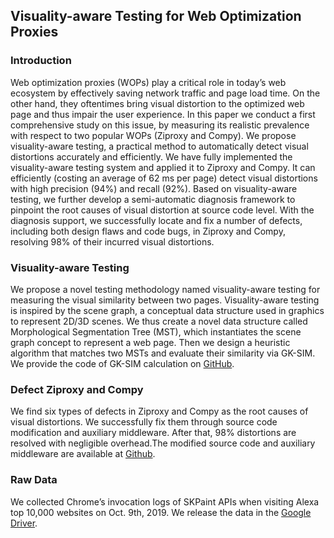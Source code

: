 ## Visuality-aware Testing for Web Optimization Proxies

### Introduction

Web optimization proxies (WOPs) play a critical role in today’s web ecosystem by effectively saving network traffic and page load time. On the other hand, they oftentimes bring visual distortion to the optimized web page and thus impair the user experience. In this paper we conduct a first comprehensive study on this issue, by measuring its realistic prevalence with respect to two popular WOPs (Ziproxy and Compy). We propose visuality-aware testing, a practical method to automatically detect visual distortions accurately and efficiently. We have fully implemented the visuality-aware testing system and applied it to Ziproxy and Compy. It can efficiently (costing an average of 62 ms per page) detect visual distortions with high precision (94%) and recall (92%). Based on visuality-aware testing, we further develop a semi-automatic diagnosis framework to pinpoint the root causes of visual distortion at source code level. With the diagnosis support, we successfully locate and fix a number of defects, including both design flaws and code bugs, in Ziproxy and Compy, resolving 98% of their incurred visual distortions.

### Visuality-aware Testing
We propose a novel testing methodology named visuality-aware testing for measuring the visual similarity between two pages. Visuality-aware testing is inspired by the scene graph, a conceptual data structure used in graphics to represent 2D/3D scenes. We thus create a novel data structure called Morphological Segmentation Tree (MST), which instantiates the scene graph concept to represent a web page. Then we design a heuristic algorithm that matches two MSTs and evaluate their similarity via GK-SIM. We provide the code of GK-SIM calculation on [GitHub]().

### Defect Ziproxy and Compy
We find six types of defects in Ziproxy and Compy as the root causes of visual distortions. We successfully fix them through source code modification and auxiliary middleware. After that, 98% distortions are resolved with negligible overhead.The modified source code and auxiliary middleware are available at [Github]().

### Raw Data
We collected Chrome’s invocation logs of SKPaint APIs when visiting Alexa top 10,000 websites on Oct. 9th, 2019. We release the data in the [Google Driver](). 
